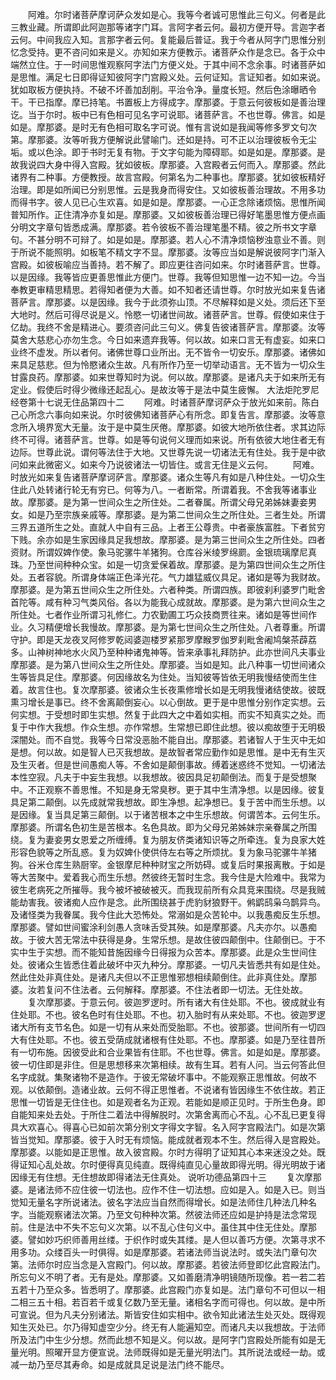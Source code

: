 <!-- { "loadSidebar": true } -->
　　阿难。尔时诸菩萨摩诃萨众发如是心。我等今者诚可思惟此三句义。何者是此三教业藏。所谓即此阿迦那等诸字门耳。言阿字者云何。最初方便开导。言迦字者云何。中间我应入知。言那字者云何。复能最后普证。我于今者从阿字门思惟分别忆念受持。更不咨问如来是义。亦知如来方便教示。诸菩萨众作是念已。各于众中端然立住。于一时间思惟观察阿字法门方便义处。于其中间不念余事。时诸菩萨如是思惟。满足七日即得证知彼阿字门宫殿义处。云何证知。言证知者。如如来说。犹如取板方便执持。不破不坏善加刮削。平治令净。量度长短。然后色涂曝晒令干。干已指摩。摩已持笔。书置板上方得成字。摩那婆。于意云何彼板如是善治理讫。当于尔时。板中已有色相可见名字可说耶。诸菩萨言。不也世尊。佛言。如是如是。摩那婆。是时无有色相可取名字可说。惟有言说如是我闻等修多罗文句次第。摩那婆。汝等听我方便解说此譬喻门。还如是持。可不正以治理彼板令无尘垢。或以色涂。即于书时无复有物。于文字句能为障碍耶。如是如是。摩那婆。是故我说四大身中得入宫殿。犹如彼板。摩那婆。入宫殿者云何而入。摩那婆。然此诸界有二种事。方便教授。故言宫殿。何第名为二种事也。摩那婆。犹如彼板精好治理。即是如所闻已分别思惟。云是我身而得安住。又如彼板善治理故。不用多功而得书字。彼人见已心生欢喜。如是如是。摩那婆。一心正念除诸烦恼。思惟所闻普知所作。正住清净亦复如是。摩那婆。又如彼板善治理已得好笔墨思惟方便点画分明文字章句皆悉成满。摩那婆。若令彼板不善治理笔墨不精。彼之所书文字章句。不甚分明不可辩了。如是如是。摩那婆。若人心不清净烦恼秽浊意业不善。则于所说不能照明。如板笔不精文字不显。摩那婆。汝等应当如是解说彼阿字门渐入宫殿。如彼板喻应当善持。若不解了。即应更往咨问如来。尔时诸菩萨言。世尊。以是因缘。我等皆应更善思惟此方便门。世尊。我等但知思惟一边不知一边。今当奉教更审精思精思。若得知者便为大善。如不知者还请世尊。尔时放光如来复告诸菩萨言。摩那婆。以是因缘。我今于此须弥山顶。不尽解释如是义处。须后还下至大地时。然后可得尽说是义。怜愍一切诸世间故。诸菩萨言。世尊。假使如来住于亿劫。我终不舍是精进心。要须咨问此三句义。佛复告彼诸菩萨言。摩那婆。汝等莫舍大慈悲心亦勿生念。今日如来遗弃我等。何以故。如来口言无有虚妄。如来口业终不虚发。所以者何。诸佛世尊口业所出。无不皆令一切安乐。摩那婆。诸佛如来具足慈悲。但为怜愍诸众生故。凡有所作乃至一切举动语言。无不皆为一切众生甘露良药。摩那婆。如来世尊知时为说。何以故。摩那婆。是诸凡夫于如来所无有定业。假使后时得少微缘还起乱心。是故汝等于是法中莫生疲懈。
大法炬陀罗尼经卷第十七说无住品第四十二
　　阿难。时诸菩萨摩诃萨众于放光如来前。陈白己心所念六事向如来说。尔时彼佛知诸菩萨心有所念。即复告言。摩那婆。汝等意念所入境界宽大无量。汝于是中莫生厌倦。摩那婆。如彼大地所依住者。求其边际终不可得。诸菩萨言。世尊。如是等句说何义理而如来说。所有依彼大地住者无有边际。世尊此说。谓何等法住于大地。又世尊先说一切诸法无有住处。我于是中欲问如来此微密义。如来今乃说彼诸法一切皆住。或言无住是义云何。
　　阿难。时放光如来复告诸菩萨摩诃萨言。摩那婆。诸众生等凡有如是八种住处。一切众生住此八处转诸行轮无有穷已。何等为八。一者断常。所谓着我。不舍我等诸事业故。摩那婆。是为第一世间众生之所住处。二者眷属。所谓父母兄弟姊妹妻妾男女。如是乃至宗族亲戚等。摩那婆。是为第二世间众生之所住处。三者生处。所谓三界五道所生之处。直就人中自有三品。上者王公尊贵。中者豪族富胜。下者贫穷下贱。余亦如是生家因缘具足我想故。摩那婆。是为第三世间众生之所住处。四者资财。所谓奴婢作使。象马驼骡牛羊猪狗。仓库谷米绫罗绵罽。金银琉璃摩尼真珠。乃至世间种种众宝。如是一切贪爱保着故。摩那婆。是为第四世间众生之所住处。五者容貌。所谓身体端正色泽光花。气力雄猛威仪具足。诸如是等为我财故。摩那婆。是为第五世间众生之所住处。六者种类。所谓四族。即彼刹利婆罗门毗舍首陀等。咸有种习气类风俗。各以为能我心成就故。摩那婆。是为第六世间众生之所住处。七者作业所谓习礼修仁。力农勤圃工巧众技商贾往来。诸如是等世间作业。久习精便增长我慢故。摩那婆。是为第七世间众生之所住处。八者尊重。所谓守护。即是天龙夜叉阿修罗乾闼婆迦楼罗紧那罗摩睺罗伽罗刹毗舍阇鸠槃茶薜荔多。山神树神地水火风乃至种种诸鬼神等。皆来承事礼拜防护。此亦世间凡夫事业摩那婆。是为第八世间众生之所住处。摩那婆。当如是知。此八种事一切世间诸众生等皆具足住。摩那婆。何因缘故名为住处。当知彼等皆依无明我慢结使而生住着。故言住也。复次摩那婆。彼诸众生长夜熏修增长如是无明我慢诸结使故。彼既熏习增长是事已。终不舍离颠倒妄心。以心倒故。更于是中思惟分别作定实想。云何实想。于受想时即生实想。然复于此四大之中着如实相。而实不知真实之处。而复于中作大我想。作众生想。亦作常想。生常想已即住此想。彼以痴故堕于无明极深闇处。而不自觉。我等今日常没恶胎不能自出。摩那婆。若诸智人于生灭中无如是想。何以故。如是智人已灭我想故。是故智者常应勤作如是思惟。是中无有生灭及生灭者。但是世间愚痴人等。不舍如是颠倒事故。缚着迷惑终不觉知。一切诸法本性空寂。凡夫于中妄生我想。以我想故。彼因具足初颠倒法。而复于是受想聚中。不正观察不善思惟。不知是身无常臭秽。更于其中生清净想。以是因缘。彼复具足第二颠倒。以先成就常我想故。即生净想。起净想已。复于苦中而生乐想。以是因缘。复当具足第三颠倒。以于诸苦根本之中生乐想故。何谓苦本。云何生乐。摩那婆。所谓名色初生是苦根本。名色具故。即为父母兄弟姊妹宗亲眷属之所围绕。复为妻妾男女恩爱之所缠缚。复为朋友侪类诸知识等之所牵连。复为良家大姓形容色貌等之所乱惑。复为奴婢仆使供侍左右等之所烦扰。复为象马驼骡牛羊猪狗。谷米仓库生熟厨宰。金银摩尼种种财宝之所妨碍。或复后时果报离散。于如是等大苦聚中。爱着我心而生乐想。然彼终无暂时生念。我今住是大险难中。我常为彼生老病死之所摧辱。我今被坏被破被灭。而我现前所有众具竞来围绕。尽是我贼能劫害我。彼诸痴人应作是念。此所围绕甚于虎豹豺狼野干。鸺鹠鸱枭乌鹊异鸟。及诸怪类为我眷属。我今住此大恐怖处。常溺如是众苦轮中。以我愚痴反生乐想。摩那婆。譬如世间蜜涂利剑愚人贪味舌受其殃。如是摩那婆。凡夫亦尔。以愚痴故。于彼大苦无常法中获得是身。生常乐想。是故住彼四颠倒中。住颠倒已。于不实中生于实想。而不能知昔施因缘今日得报为众苦本。摩那婆。此是众生世间住处。彼诸众生皆悉住着此破坏中灭九种分。摩那婆。一切凡夫皆悉共有如是住处。然此住处非真住处。是诸凡夫但以不正思惟邪想相续颠倒住。此非真住处。摩那婆。汝若复问不住法者。云何解释。摩那婆。不住法者即一切法。无住处故。
　　复次摩那婆。于意云何。彼迦罗逻时。所有诸大有住处耶。不也。彼成就业有住处耶。不也。彼名色时有住处耶。不也。初入胎时有从来处耶。不也。彼迦罗逻诸大所有支节名色。如是一切有从来处而受胎耶。不也。彼那婆。世间所有一切四大有住处耶。不也。彼五受荫成就诸根有住处耶。不也。摩那婆。如是乃至往昔所有一切布施。因彼受此和合业果皆有住耶。不也世尊。佛言。如是如是。摩那婆。彼一切住即是非住。但是思想移来次第相续。故有生耳。若有人问。当云何答此但名字成就。集聚诸物不是造作。于彼无常破坏事中。不能观察正思惟故。何故不观。以依颠倒。造诸业故。云何不得正思惟者。不说诸有皆因缘生不依住故。若正思惟一切皆是无住住也。如是观者名为正观。若能如是顺正见时。于所生色身。即自能知来处去处。于所住二着法中得解脱时。次第舍离而心不乱。心不乱已更复得具大欢喜心。得喜心已如前次第分别文字得文字智。名入阿字宫殿法门。如是次第皆当觉知。摩那婆。彼于入时无有烦恼。能成就者观本不生。然后得入是宫殿处。摩那婆。以能如是正思惟。故入彼宫殿。尔时方得明了证知其心本来迷没之处。既得证知心乱处故。尔时便得真见纯直。既得纯直见心量故即得光明。得光明故于诸因缘无有住想。无住想故即得诸法无住真处。
说听功德品第四十三
　　复次摩那婆。是诸法师不应住彼一切法也。应作不住一切法想。应如是入。如是入已。则当觉知无量名字所说诸法。彼名字法应当自然而得增长。如是法师住几种法几种名字。当能观察诸法次第。乃至文句种种次第。然彼法师还应如是护持是法念常现前。住是法中不失不忘句义次第。以不乱心住句义中。虽住其中住无住处。摩那婆。譬如妙巧织师善用丝缕。于织作时或失其缕。是人但以善巧方便。次第寻求不用多功。众缕百头一时俱得。如是摩那婆。若诸法师当说法时。或失法门章句次第。法师尔时应当念是入宫殿门。何以故。摩那婆。若彼法师登即忆此宫殿法门。所忘句义不明了者。无有是处。摩那婆。又如善磨清净明镜随所现像。若一若二若五若十乃至众多。皆悉明了。摩那婆。此宫殿门亦复如是。法门章句不可但以一相二相三五十相。若百若千或复亿数乃至无量。诸相名字而可得也。何以故。是中所可宣说。但为凡夫分别诸法。斯皆安住如实相中。欲令知此诸法生处灭处。既得观知生灭处已。尔乃得知虚空少分。终无有人能遍知空。而诸凡夫以我想故。于法师所及法门中生少分想。然而此想不知是义。何以故。是阿字门宫殿处所能有如是无量光明。照曜开显方便宣说。法师既得如是无量光明法门。其所说法或经一劫。或减一劫乃至尽其寿命。如是成就具足说是法门终不能尽。
